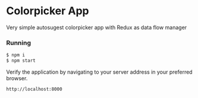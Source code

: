 # Colorpicker App
Very simple autosugest colorpicker app with Redux as data flow manager

### Running

```sh
$ npm i
$ npm start
```

Verify the application by navigating to your server address in your preferred browser.

```sh
http://localhost:8000
```
